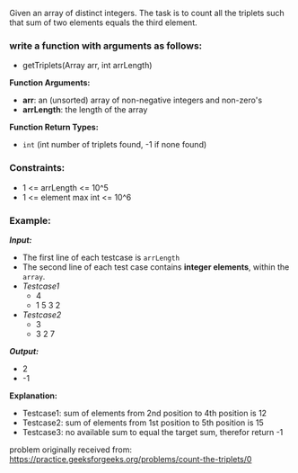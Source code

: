 Given an array of distinct integers. The task is to count all the triplets such that sum of two elements equals the third element.

### **write a function with arguments as follows:**
- getTriplets(Array arr, int arrLength)

**Function Arguments:**
- **arr**: an (unsorted) array of non-negative integers and non-zero's
- **arrLength**: the length of the array

**Function Return Types:**
- `int` (int number of triplets found, -1 if none found)

### **Constraints:**
- 1 <= arrLength <= 10^5
- 1 <= element max int <= 10^6

### **Example:**
***Input:***
- The first line of each testcase is `arrLength`
- The second line of each test case contains **integer elements**, within the `array`.
- *Testcase1*
  - 4
  - 1 5 3 2
- *Testcase2*
  - 3
  - 3 2 7

***Output:***
- 2
- -1

**Explanation:**
- Testcase1: sum of elements from 2nd position to 4th position is 12
- Testcase2: sum of elements from 1st position to 5th position is 15
- Testcase3: no available sum to equal the target sum, therefor return -1

problem originally received from: https://practice.geeksforgeeks.org/problems/count-the-triplets/0